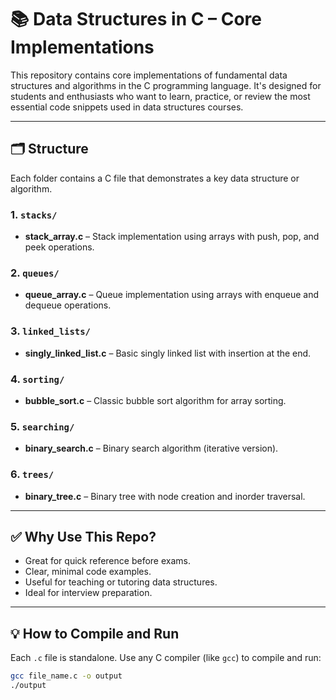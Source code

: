 # 📚 Data Structures in C – Core Implementations

This repository contains core implementations of fundamental data structures and algorithms in the C programming language. It's designed for students and enthusiasts who want to learn, practice, or review the most essential code snippets used in data structures courses.

---

## 🗂️ Structure

Each folder contains a C file that demonstrates a key data structure or algorithm.

### 1. `stacks/`
- **stack_array.c** – Stack implementation using arrays with push, pop, and peek operations.

### 2. `queues/`
- **queue_array.c** – Queue implementation using arrays with enqueue and dequeue operations.

### 3. `linked_lists/`
- **singly_linked_list.c** – Basic singly linked list with insertion at the end.

### 4. `sorting/`
- **bubble_sort.c** – Classic bubble sort algorithm for array sorting.

### 5. `searching/`
- **binary_search.c** – Binary search algorithm (iterative version).

### 6. `trees/`
- **binary_tree.c** – Binary tree with node creation and inorder traversal.

---

## ✅ Why Use This Repo?

- Great for quick reference before exams.
- Clear, minimal code examples.
- Useful for teaching or tutoring data structures.
- Ideal for interview preparation.

---

## 💡 How to Compile and Run

Each `.c` file is standalone. Use any C compiler (like `gcc`) to compile and run:

```bash
gcc file_name.c -o output
./output
